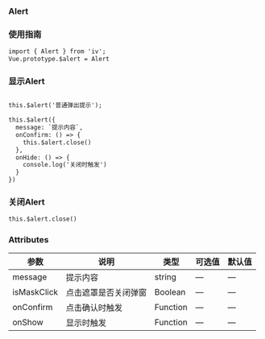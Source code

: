 ### Alert

### 使用指南
```html
import { Alert } from 'iv';
Vue.prototype.$alert = Alert

```
### 显示Alert

```html

this.$alert('普通弹出提示');

this.$alert({
  message: `提示内容`,
  onConfirm: () => {
    this.$alert.close()
  },
  onHide: () => {
    console.log('关闭时触发')
  }
})
```
### 关闭Alert
```html
this.$alert.close()

```

### Attributes

| 参数      | 说明    | 类型      | 可选值       | 默认值   |
|---------- |-------- |---------- |-------------  |-------- |
| message  | 提示内容    | string   | — | — |
| isMaskClick  | 点击遮罩是否关闭弹窗    | Boolean   | — | — |
| onConfirm  | 点击确认时触发    | Function   | — | — |
| onShow  | 显示时触发    | Function   | — | — |

